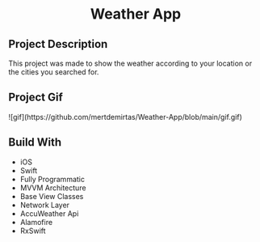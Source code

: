 <h1 align="center">Weather App</h1>
<h2 align="left">Project Description</h1>

This project was made to show the weather according to your location or the cities you searched for.

<h2 align="left">Project Gif</h1>
![gif](https://github.com/mertdemirtas/Weather-App/blob/main/gif.gif)

## Build With
- iOS
- Swift
- Fully Programmatic
- MVVM Architecture
- Base View Classes
- Network Layer
- AccuWeather Api
- Alamofire
- RxSwift
